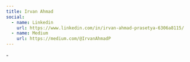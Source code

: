 ```yaml
---
title: Irvan Ahmad
social:
  - name: Linkedin
    url: https://www.linkedin.com/in/irvan-ahmad-prasetya-6306a8115/
  - name: Medium
    url: https://medium.com/@IrvanAhmadP
---
```

\-
